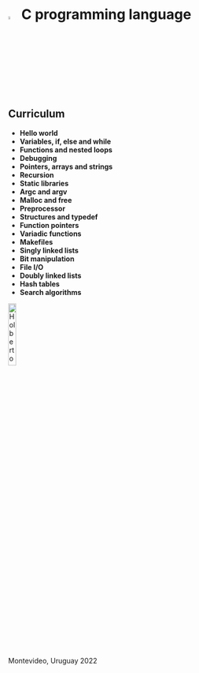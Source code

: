 # <a> <img src="https://upload.wikimedia.org/wikipedia/commons/thumb/1/18/C_Programming_Language.svg/1200px-C_Programming_Language.svg.png" alt="Search algorithms" width=4% heigth=4% ></img></a> C programming language

## Curriculum
- **Hello world**
- **Variables, if, else and while**
- **Functions and nested loops**
- **Debugging**
- **Pointers, arrays and strings**
- **Recursion**
- **Static libraries**
- **Argc and argv**
- **Malloc and free**
- **Preprocessor**
- **Structures and typedef**
- **Function pointers**
- **Variadic functions**
- **Makefiles**
- **Singly linked lists**
- **Bit manipulation**
- **File I/O**
- **Doubly linked lists**
- **Hash tables**
- **Search algorithms**


<a> <img src="https://apply.holbertonschool.com/holberton-logo.png" alt="Holberton logo" width=18% heigth=18% ></img></a>

Montevideo, Uruguay 2022

